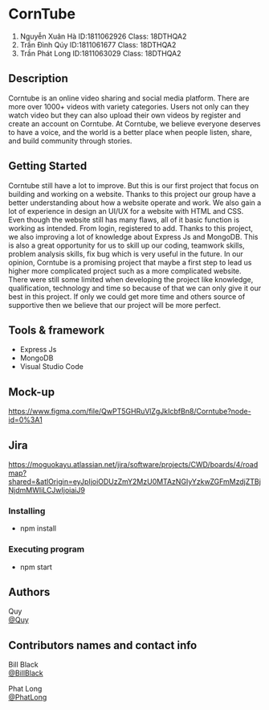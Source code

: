 ﻿# CornTube

1.	Nguyễn Xuân Hà	ID:1811062926	Class: 18DTHQA2
2.	Trần Đình Qúy	ID:1811061677	Class: 18DTHQA2
3.	Trần Phát Long	ID:1811063029	Class: 18DTHQA2 

## Description

Corntube is an online video sharing and social media platform. There are more over 1000+ videos with variety categories. Users not only can they watch video but they can also upload their own videos by register and create an account on Corntube.
At Corntube, we believe everyone deserves to have a voice, and the world is a better place when people listen, share, and build community through stories.

## Getting Started

Corntube still have a lot to improve. But this is our first project that focus on building and working on a website. Thanks to this project our group have a better understanding about how a website operate and work. We also gain a lot of experience in design an UI/UX for a website with HTML and CSS. 
Even though the website still has many flaws, all of it basic function is working as intended. From login, registered to add. Thanks to this project, we also improving a lot of knowledge about Express Js and MongoDB. This is also a great opportunity for us to skill up our coding, teamwork skills, problem analysis skills, fix bug which is very useful in the future.
In our opinion, Corntube is a promising project that maybe a first step to lead us higher more complicated project such as a more complicated website.
There were still some limited when developing the project like knowledge, qualification, technology and time so because of that we can only give it our best in this project. If only we could get more time and others source of supportive then we believe that our project will be more perfect.

## Tools & framework 
- Express Js
- MongoDB
- Visual Studio Code

## Mock-up
https://www.figma.com/file/QwPT5GHRuVlZgJkIcbfBn8/Corntube?node-id=0%3A1
## Jira
https://moguokayu.atlassian.net/jira/software/projects/CWD/boards/4/roadmap?shared=&atlOrigin=eyJpIjoiODUzZmY2MzU0MTAzNGIyYzkwZGFmMzdjZTBjNjdmMWIiLCJwIjoiaiJ9
### Installing

* npm install

### Executing program

* npm start

## Authors
Quy <br />
[@Quy](https://www.facebook.com/quy.tan.96/)

## Contributors names and contact info

Bill Black  
[@BillBlack](https://www.facebook.com/profile.php?id=100007683707543)

Phat Long <br />
[@PhatLong](https://www.facebook.com/phat.long.752861)
